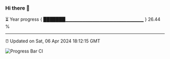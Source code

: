 ### Hi there 👋

⏳ Year progress { ███████▁▁▁▁▁▁▁▁▁▁▁▁▁▁▁▁▁▁▁▁▁▁▁ } 26.44 %

---

⏰ Updated on Sat, 06 Apr 2024 18:12:15 GMT

![Progress Bar CI](https://github.com/liununu/liununu/workflows/Progress%20Bar%20CI/badge.svg)

